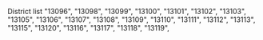 District list
"13096",
"13098",
"13099",
"13100",
"13101",
"13102",
"13103",
"13105",
"13106",
"13107",
"13108",
"13109",
"13110",
"13111",
"13112",
"13113",
"13115",
"13120",
"13116",
"13117",
"13118",
"13119",
